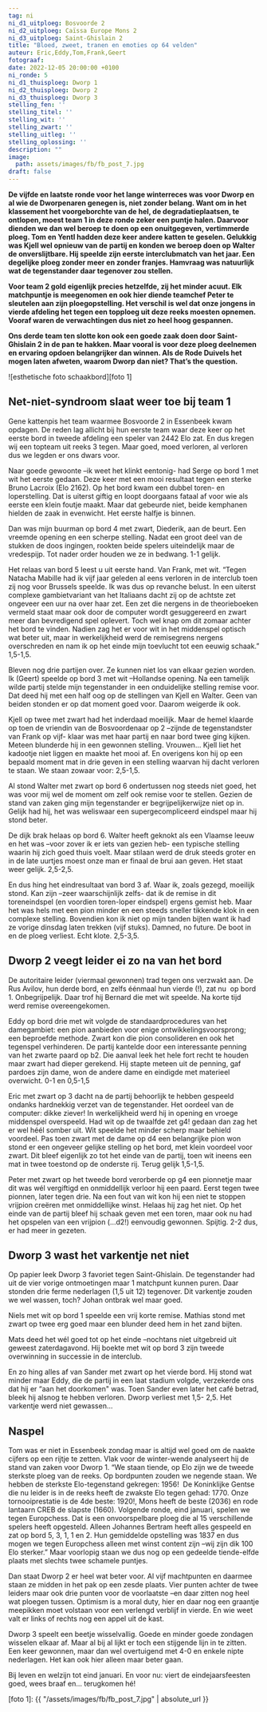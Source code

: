 ```yaml
---
tag: ni
ni_d1_uitploeg: Bosvoorde 2
ni_d2_uitploeg: Caïssa Europe Mons 2
ni_d3_uitploeg: Saint-Ghislain 2
title: "Bloed, zweet, tranen en emoties op 64 velden"
auteur: Eric,Eddy,Tom,Frank,Geert
fotograaf:
date: 2022-12-05 20:00:00 +0100
ni_ronde: 5
ni_d1_thuisploeg: Dworp 1
ni_d2_thuisploeg: Dworp 2
ni_d3_thuisploeg: Dworp 3
stelling_fen: ''
stelling_titel: ''
stelling_wit: ''
stelling_zwart: ''
stelling_uitleg: ''
stelling_oplossing: ''
description: ""
image:
  path: assets/images/fb/fb_post_7.jpg
draft: false
---
```

**De vijfde en laatste ronde voor het lange winterreces was voor Dworp en al wie de Dworpenaren genegen is, niet zonder belang. Want om in het klassement het voorgeborchte van de hel, de degradatieplaatsen, te ontlopen, moest team 1 in deze ronde  zeker een puntje halen. Daarvoor dienden we dan wel beroep te doen op een onuitgegeven, vertimmerde ploeg. Tom en Yentl hadden deze keer andere katten te geselen. Gelukkig was Kjell wel opnieuw van de partij en konden we beroep doen op Walter de onverslijtbare. Hij speelde zijn eerste interclubmatch van het jaar. Een degelijke ploeg zonder meer en zonder franjes. Hamvraag was natuurlijk wat de tegenstander daar tegenover zou stellen.**<!--more-->

**Voor team 2 gold eigenlijk precies hetzelfde, zij het minder acuut. Elk matchpuntje is meegenomen en ook hier diende teamchef Peter te sleutelen aan zijn ploegopstelling. Het verschil is wel dat onze jongens in vierde afdeling het tegen een topploeg uit deze reeks moesten opnemen. Vooraf waren de verwachtingen dus niet zo heel hoog gespannen.**

**Ons derde team ten slotte kon ook een goede zaak doen door Saint-Ghislain 2 in de pan te hakken. Maar vooral is voor deze ploeg deelnemen en ervaring opdoen belangrijker dan winnen. Als de Rode Duivels het mogen laten afweten, waarom Dworp dan niet? That’s the question.**

![esthetische foto  schaakbord][foto 1]

## Net-niet-syndroom slaat weer toe bij team 1

Gene kattenpis het team waarmee Bosvoorde 2 in Essenbeek kwam opdagen. De reden lag allicht bij hun eerste team waar deze keer op het eerste bord in tweede afdeling een speler van 2442 Elo zat. En dus kregen wij een topteam uit reeks 3 tegen. Maar goed, moed verloren, al verloren dus we legden er ons dwars voor.

Naar goede gewoonte –ik weet het klinkt eentonig- had Serge op bord 1 met wit het eerste gedaan. Deze keer met een mooi resultaat tegen een sterke Bruno Lacroix (Elo 2162). Op het bord kwam een dubbel toren- en loperstelling. Dat is uiterst giftig en loopt doorgaans fataal af voor wie als eerste een klein foutje maakt. Maar dat gebeurde niet, beide kemphanen hielden de zaak in evenwicht. Het eerste halfje is binnen.

Dan was mijn buurman op bord 4 met zwart, Diederik, aan de beurt. Een vreemde opening en een scherpe stelling. Nadat een groot deel van de stukken de doos ingingen, rookten beide spelers uiteindelijk maar de vredespijp. Tot nader order houden we ze in bedwang. 1-1 gelijk.

Het relaas van bord 5 leest u uit eerste hand. Van Frank, met wit. “Tegen Natacha Mabille had ik vijf jaar geleden al eens verloren in de interclub toen zij nog voor Brussels speelde. Ik was dus op revanche belust. In een uiterst complexe gambietvariant van het Italiaans dacht zij op de achtste zet ongeveer een uur na over haar zet. Een zet die nergens in de theorieboeken vermeld staat maar ook door de computer wordt gesuggereerd en zwart meer dan bevredigend spel oplevert. Toch wel knap om dit zomaar achter het bord te vinden. Nadien zag het er voor wit in het middenspel optisch wat beter uit, maar in werkelijkheid werd de remisegrens nergens overschreden en nam ik op het einde mijn toevlucht tot een eeuwig schaak.”  1,5-1,5.

Bleven nog drie partijen over. Ze kunnen niet los van elkaar gezien worden. Ik (Geert) speelde op bord 3 met wit –Hollandse opening. Na een tamelijk wilde partij stelde mijn tegenstander in een onduidelijke stelling remise voor. Dat deed hij met een half oog op de stellingen van Kjell en Walter. Geen van beiden stonden er op dat moment goed voor. Daarom weigerde ik ook.

Kjell op twee met zwart had het inderdaad moeilijk. Maar de hemel klaarde op toen de vriendin van de Bosvoordenaar op 2 –zijnde de tegenstandster van Frank op vijf- klaar was met haar partij en naar bord twee ging kijken. Meteen blunderde hij in een gewonnen stelling. Vrouwen… Kjell liet het kadootje niet liggen en maakte het mooi af. En overigens kon hij op een bepaald moment mat in drie geven in een stelling waarvan hij dacht verloren te staan. We staan zowaar voor: 2,5-1,5.

Al stond Walter met zwart op bord 6 ondertussen nog steeds niet goed, het was voor mij wel de moment om zelf ook remise voor te stellen. Gezien de stand van zaken ging mijn tegenstander er begrijpelijkerwijze niet op in. Gelijk had hij, het was weliswaar een supergecompliceerd eindspel maar hij stond beter.

De dijk brak helaas op bord 6. Walter heeft geknokt als een Vlaamse leeuw en het was –voor zover ik er iets van gezien heb- een typische stelling waarin hij zich goed thuis voelt. Maar stilaan werd de druk steeds groter en in de late uurtjes moest onze man er finaal de brui aan geven. Het staat weer gelijk. 2,5-2,5.

En dus hing het eindresultaat van bord 3 af. Waar ik, zoals gezegd, moeilijk stond. Kan zijn –zeer waarschijnlijk zelfs- dat ik de remise in dit toreneindspel (en voordien toren-loper eindspel) ergens gemist heb. Maar het was hels met een pion minder en een steeds sneller tikkende klok in een complexe stelling. Bovendien kon ik niet op mijn tanden bijten want ik had ze vorige dinsdag laten trekken (vijf stuks). Damned, no future. De boot in en de ploeg verliest. Echt klote. 2,5-3,5.

## Dworp 2 veegt leider ei zo na van het bord

De autoritaire leider (viermaal gewonnen) trad tegen ons verzwakt aan. De Rus Avilov, hun derde bord, en zelfs éénmaal hun vierde (!), zat nu  op bord 1. Onbegrijpelijk. Daar trof hij Bernard die met wit speelde. Na korte tijd werd remise overeengekomen.

Eddy op bord drie met wit volgde de standaardprocedures van het damegambiet: een pion aanbieden voor enige ontwikkelingsvoorsprong; een beproefde methode. Zwart kon die pion consolideren en ook het tegenspel verhinderen. De partij kantelde door een interessante penning van het zwarte paard op b2. Die aanval leek het hele fort recht te houden maar zwart had dieper gerekend. Hij stapte meteen uit de penning, gaf pardoes zijn dame, won de andere dame en eindigde met materieel overwicht. 0-1 en 0,5-1,5

Eric met zwart op 3 dacht na de partij behoorlijk te hebben gespeeld ondanks hardnekkig verzet van de tegenstander. Het oordeel van de computer: dikke ziever! In werkelijkheid werd hij in opening en vroege middenspel overspeeld. Had wit op de twaalfde zet g4! gedaan dan zag het er wel héél somber uit. Wit speelde het minder scherp maar behield voordeel. Pas toen zwart met de dame op d4 een belangrijke pion won stond er een ongeveer gelijke stelling op het bord, met klein voordeel voor zwart. Dit bleef eigenlijk zo tot het einde van de partij, toen wit ineens een mat in twee toestond op de onderste rij. Terug gelijk 1,5-1,5.

Peter met zwart op het tweede bord verorberde op g4 een pionnetje maar dit was wél vergiftigd en onmiddellijk verloor hij een paard. Eerst tegen twee pionnen, later tegen drie. Na een fout van wit kon hij een niet te stoppen vrijpion creëren met onmiddellijke winst. Helaas hij zag het niet. Op het einde van de partij bleef hij schaak geven met een toren, maar ook nu had het opspelen van een vrijpion (...d2!) eenvoudig gewonnen. Spijtig. 2-2 dus, er had meer in gezeten.

## Dworp 3 wast het varkentje net niet

Op papier leek Dworp 3 favoriet tegen Saint-Ghislain. De tegenstander had uit de vier vorige ontmoetingen maar 1 matchpunt kunnen puren. Daar stonden drie ferme nederlagen (1,5 uit 12) tegenover. Dit varkentje zouden we wel wassen, toch? Johan ontbrak wel maar goed.

Niels met wit op bord 1 speelde een vrij korte remise. Mathias stond met zwart op twee erg goed maar een blunder deed hem in het zand bijten.

Mats deed het wél goed tot op het einde –nochtans niet uitgebreid uit geweest zaterdagavond. Hij boekte met wit op bord 3 zijn tweede overwinning in successie in de interclub.

En zo hing alles af van Sander met zwart op het vierde bord. Hij stond wat minder maar Eddy, die de partij in een laat stadium volgde, verzekerde ons dat hij er “aan het doorkomen" was. Toen Sander even later het café betrad, bleek hij alsnog te hebben verloren. Dworp verliest met 1,5- 2,5. Het varkentje werd niet gewassen...

## Naspel

Tom was er niet in Essenbeek zondag maar is altijd wel goed om de naakte cijfers op een rijtje te zetten. Vlak voor de winter-wende analyseert hij de stand van zaken voor Dworp 1. “We staan tiende, op Elo zijn we de tweede sterkste ploeg van de reeks. Op bordpunten zouden we negende staan. We hebben de sterkste Elo-tegenstand gekregen: 1956!  De Koninklijke Gentse die nu leider is in de reeks heeft de zwakste Elo tegen gehad: 1770. Onze tornooiprestatie is de 4de beste: 1920!, Mons heeft de beste (2036) en rode lantaarn CREB de slapste (1660). Volgende ronde, eind januari, spelen we tegen Europchess. Dat is een onvoorspelbare ploeg die al 15 verschillende spelers heeft opgesteld. Alleen Johannes Bertram heeft alles gespeeld en zat op bord 5, 3, 1, 1 en 2. Hun gemiddelde opstelling was 1837 en dus mogen we tegen Europchess alleen met winst content zijn –wij zijn dik 100 Elo sterker.” Maar voorlopig staan we dus nog op een gedeelde tiende-elfde plaats met slechts twee schamele puntjes.

Dan staat Dworp 2 er heel wat beter voor. Al vijf machtpunten en daarmee staan ze midden in het pak op een zesde plaats. Vier punten achter de twee leiders maar ook drie punten voor de voorlaatste –en daar zitten nog heel wat ploegen tussen. Optimism is a moral duty, hier en daar nog een graantje meepikken moet volstaan voor een verlengd verblijf in vierde. En wie weet valt er links of rechts nog een appel uit de kast.

Dworp 3 speelt een beetje wisselvallig. Goede en minder goede zondagen wisselen elkaar af. Maar al bij al lijkt er toch een stijgende lijn in te zitten. Een keer gewonnen, maar dan wel overtuigend met 4-0 en enkele nipte nederlagen. Het kan ook hier alleen maar beter gaan.

Bij leven en welzijn tot eind januari. En voor nu: viert de eindejaarsfeesten goed, wees braaf en... terugkomen hé!

[foto 1]: {{ "/assets/images/fb/fb_post_7.jpg" | absolute_url }}
